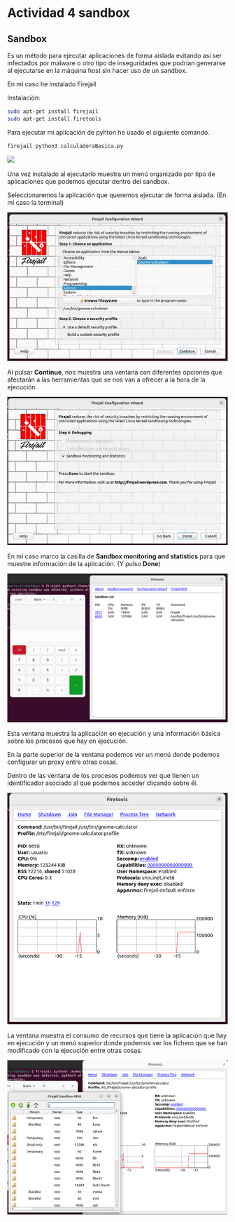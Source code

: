 # Actividad 4 sandbox

## Sandbox
Es un método para ejecutar aplicaciones de forma aislada evitando así ser infectados por malware o otro tipo de inseguridades que podrían generarse al ejecutarse en la máquina host sin hacer uso de un sandbox.

En mi caso he instalado Firejail

Instalación:
```bash
sudo apt-get install firejail
sudo apt-get install firetools
```

Para ejecutar mi aplicación de pyhton he usado el siguiente comando.

```bash
firejail python3 calculadoraBasica.py
```

![](imagenes/img0.png)

Una vez instalado al ejecutarlo muestra un menú organizado por tipo de aplicaciones que podemos ejecutar dentro del sandbox.

Seleccionaremos la aplicación que queremos ejecutar de forma aislada. (En mi caso la terminal)

![](imagenes/img1.png)

Al pulsar **Continue**, nos muestra una ventana con diferentes opciones que afectarán a las herramientas que se nos van a ofrecer a la hora de la ejecución.

![](imagenes/img2.png)

En mi caso marco la casilla de **Sandbox monitoring and statistics** para que muestre información de la aplicación. (Y pulso **Done**)

![](imagenes/img3.png)

Esta ventana muestra la aplicación en ejecución y una información básica sobre los procesos que hay en ejecución.

En la parte superior de la ventana podemos ver un menú donde podemos configurar un proxy entre otras cosas.

Dentro de las ventana de los procesos podemos ver que tienen un identificador asociado al que podemos acceder clicando sobre él.

![](imagenes/img4.png)

La ventana muestra el consumo de recursos que tiene la aplicación que hay en ejecución y un menú superior donde podemos ver los fichero que se han modificado con la ejecución entre otras cosas.

![](imagenes/img5.png)